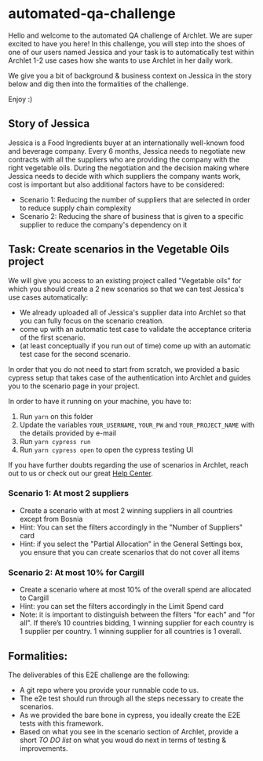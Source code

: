 # automated-qa-challenge
Hello and welcome to the automated QA challenge of Archlet. We are super excited to have you here!
In this challenge, you will step into the shoes of one of our users named Jessica and your task is to automatically test within Archlet 1-2 use cases how she wants to use Archlet in her daily work.

We give you a bit of background & business context on Jessica in the story below and dig then into the formalities of the challenge. 

Enjoy :) 

## Story of Jessica
Jessica is a Food Ingredients buyer at an internationally well-known food and beverage company. Every 6 months, Jessica needs to negotiate new contracts with all the suppliers who are providing the company with the right vegetable oils. During the negotiation and the decision making where Jessica needs to decide with which suppliers the company wants work, cost is important but also additional factors have to be considered:
- Scenario 1: Reducing the number of suppliers that are selected in order to reduce supply chain complexity
- Scenario 2: Reducing the share of business that is given to a specific supplier to reduce the company's dependency on it

## Task: Create scenarios in the Vegetable Oils project
We will give you access to an existing project called "Vegetable oils" for which you should create a 2 new scenarios so that we can test Jessica's use cases automatically:
- We already uploaded all of Jessica's supplier data into Archlet so that you can fully focus on the scenario creation.
- come up with an automatic test case to validate the acceptance criteria of the first scenario.
- (at least conceptually if you run out of time) come up with an automatic test case for the second scenario.

In order that you do not need to start from scratch, we provided a basic cypress setup that takes case of the authentication into Archlet and guides you to the scenario page in your project.

 In order to have it running on your machine, you have to:
1. Run `yarn` on this folder
2. Update the variables `YOUR_USERNAME`, `YOUR_PW` and `YOUR_PROJECT_NAME` with the details provided by e-mail
3. Run `yarn cypress run`
4. Run `yarn cypress open` to open the cypress testing UI

If you have further doubts regarding the use of scenarios in Archlet, reach out to us or check out our great [Help Center](https://www.notion.so/Optimization-Scenarios-88dd0637d58f41deb74a23cf7a886ecc).

### Scenario 1: At most 2 suppliers 
- Create a scenario with at most 2 winning suppliers in all countries except from Bosnia
- Hint: You can set the filters accordingly in the "Number of Suppliers" card
- Hint: if you select the "Partial Allocation" in the General Settings box, you ensure that you can create scenarios that do not cover all items


### Scenario 2: At most 10% for Cargill
- Create a scenario where at most 10% of the overall spend are allocated to Cargill
- Hint: you can set the filters accordingly in the Limit Spend card
- Note: it is important to distinguish between the filters "for each" and "for all". If there’s 10 countries bidding, 1 winning supplier for each country is 1 supplier per country. 1 winning supplier for all countries is 1 overall.


## Formalities:
The deliverables of this E2E challenge are the following:
- A git repo where you provide your runnable code to us.
- The e2e test should run through all the steps necessary to create the scenarios.
- As we provided the bare bone in cypress, you ideally create the E2E tests with this framework.
- Based on what you see in the scenario section of Archlet, provide a short *TO DO list* on what you woud do next in terms of testing & improvements. 
